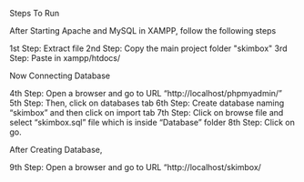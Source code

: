 Steps To Run

After Starting Apache and MySQL in XAMPP, follow the following steps

1st Step: Extract file
2nd Step: Copy the main project folder "skimbox"
3rd Step: Paste in xampp/htdocs/

Now Connecting Database

4th Step: Open a browser and go to URL “http://localhost/phpmyadmin/”
5th Step: Then, click on databases tab
6th Step: Create database naming “skimbox” and then click on import tab
7th Step: Click on browse file and select “skimbox.sql” file which is inside “Database” folder
8th Step: Click on go.

After Creating Database,

9th Step: Open a browser and go to URL “http://localhost/skimbox/
